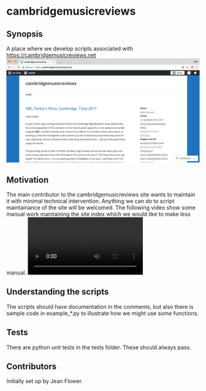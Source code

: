 # cambridgemusicreviews

## Synopsis
A place where we develop scripts associated with https://cambridgemusicreviews.net
![web_page_screengrab](docs/cmr_web_page_image.png)

## Motivation
The main contributor to the cambridgemusicreviews site wants to maintain it with minimal technical intervention.  Anything we can do to script maintainance of the site will be welcomed. The following video show some manual work maintaining the site index which we would like to make less manual.
![manual index maintenance](docs/editing_cmr_site_index.mp4)

## Understanding the scripts
The scripts should have documentation in the comments, but also there is sample code in example_\*.py to illustrate how we might use some functions. 

## Tests
There are python unit tests in the tests folder.  These should always pass.

## Contributors
Initially set up by Jean Flower.


